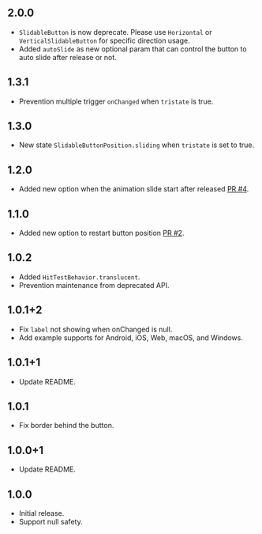 ## 2.0.0
* `SlidableButton` is now deprecate. Please use `Horizontal` or `VerticalSlidableButton` for specific direction usage.
* Added `autoSlide` as new optional param that can control the button to auto slide after release or not.

## 1.3.1
* Prevention multiple trigger `onChanged` when `tristate` is true.

## 1.3.0
* New state `SlidableButtonPosition.sliding` when `tristate` is set to true.

## 1.2.0
* Added new option when the animation slide start after released [PR #4](https://github.com/husainazkas/slidable_button/pull/4).

## 1.1.0
* Added new option to restart button position [PR #2](https://github.com/husainazkas/slidable_button/pull/2).

## 1.0.2
* Added `HitTestBehavior.translucent`.
* Prevention maintenance from deprecated API.

## 1.0.1+2
* Fix `label` not showing when onChanged is null.
* Add example supports for Android, iOS, Web, macOS, and Windows.

## 1.0.1+1
* Update README.

## 1.0.1
* Fix border behind the button.

## 1.0.0+1
* Update README.

## 1.0.0
* Initial release.
* Support null safety.